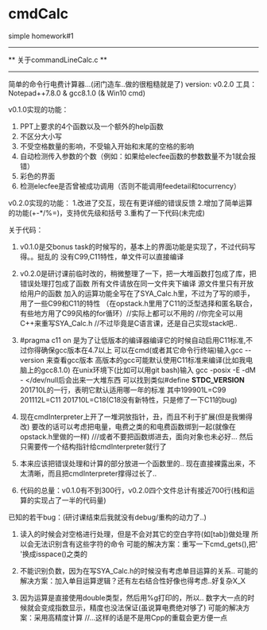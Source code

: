 # cmdCalc
simple homework#1

*****************************
**  关于commandLineCalc.c  **
*****************************
简单的命令行电费计算器...(闭门造车..做的很粗糙就是了)
version: v0.2.0
工具：Notepad++7.8.0 & gcc8.1.0 (& Win10 cmd)


v0.1.0实现的功能：
1. PPT上要求的4个函数以及一个额外的help函数
2. 不区分大小写
3. 不受空格数量的影响，不受输入开始和末尾的空格的影响
4. 自动检测传入参数的个数（例如：如果给elecfee函数的参数数量不为1就会报错）
5. 彩色的界面
6. 检测elecfee是否曾被成功调用（否则不能调用feedetail和tocurrency）

v0.2.0实现的功能：
1.改进了交互，现在有更详细的错误反馈
2.增加了简单运算的功能(+-*/%=)，支持优先级和括号
3.重构了一下代码(未完成)

关于代码：
1. v0.1.0是交bonus task的时候写的，基本上的界面功能是实现了，不过代码写得。。挺乱的
   没有C99,C11特性，单文件可以直接编译
   
2. v0.2.0是研讨课前临时改的，稍微整理了一下，把一大堆函数打包成了库，把错误处理打包成了函数
   所有文件请放在同一文件夹下编译
   源文件里只有开放给用户的函数
   加入的运算功能全写在了SYA_Calc.h里，不过为了写的顺手，用了一些C99和C11的特性 
   （在opstack.h里用了C11的泛型选择和匿名联合，有些地方用了C99风格的for循环）//实际上都可以不用的
   //你完全可以用C++来重写SYA_Calc.h  //不过毕竟是C语言课，还是自己实现stack吧..
   
3. #pragma c11 on 是为了让低版本的编译器编译它的时候自动启用C11标准,不过你得确保gcc版本在4.7以上
   可以在cmd(或者其它命令行终端)输入gcc --version 来查看gcc版本
   高版本的gcc可能默认使用C11标准来编译(比如我电脑上的gcc8.1.0)
   在unix环境下(比如可以用git bash)输入 gcc -posix -E -dM - </dev/null后会出来一大堆东西
   可以找到类似#define __STDC_VERSION__ 201710L的一行，表明它默认适用哪一年的标准 
   其中199901L=C99 201112L=C11 201710L=C18(C18没有新特性，只是修了一下C11的bug)
   
4. 现在cmdInterpreter上开了一堆洞放指针，丑，而且不利于扩展(但是我懒得改)
   要改的话可以考虑把电量，电费之类的和电费函数绑到一起(就像在opstack.h里做的一样)
   ///或者不要把函数绑进去，面向对象也未必好...
   然后只需要传一个结构指针给cmdInterpreter就行了
   
5. 本来应该把错误处理和计算的部分放进一个函数里的..
   现在直接裸露出来，不太清晰，而且把cmdInterpreter撑得过长了..
   
6. 代码的总量：v0.1.0有不到300行，v0.2.0四个文件总计有接近700行(栈和运算的实现占了一半的代码量)

已知的若干bug：(研讨课结束后我就没有debug/重构的动力了..)
1. 读入的时候会对空格进行处理，但是不会对其它的空白字符(如[tab])做处理
   所以会无法识别含有这些字符的命令
   可能的解决方案：重写一下cmd_gets(),把' '换成isspace()之类的

2. 不能识别负数，因为在写SYA_Calc.h的时候没有考虑单目运算的关系..
   可能的解决方案：加入单目运算逻辑？还有左右结合性好像也得考虑..好复杂X_X
   
3. 因为运算是直接使用double类型，然后用%g打印的，所以..
   数字大一点的时候就会变成指数显示，精度也没法保证(虽说算电费绝对够了)
   可能的解决方案：采用高精度计算   //...这样的话是不是用Cpp的重载会更方便一点
   
   
   